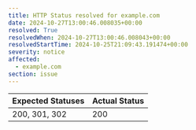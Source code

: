 ```yaml
---
title: HTTP Status resolved for example.com
date: 2024-10-27T13:00:46.008035+00:00
resolved: True
resolvedWhen: 2024-10-27T13:00:46.008043+00:00
resolvedStartTime: 2024-10-25T21:09:43.191474+00:00
severity: notice
affected:
  - example.com
section: issue
---
```


| Expected Statuses | Actual Status  |
|-------------------|----------------|
| 200, 301, 302 | 200 |
